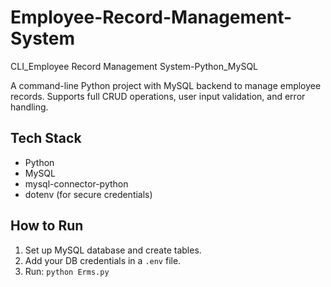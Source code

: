 # Employee-Record-Management-System
CLI_Employee Record Management System-Python_MySQL


A command-line Python project with MySQL backend to manage employee records. Supports full CRUD operations, user input validation, and error handling.

## Tech Stack
- Python
- MySQL
- mysql-connector-python
- dotenv (for secure credentials)

## How to Run
1. Set up MySQL database and create tables.
2. Add your DB credentials in a `.env` file.
3. Run: `python Erms.py`
